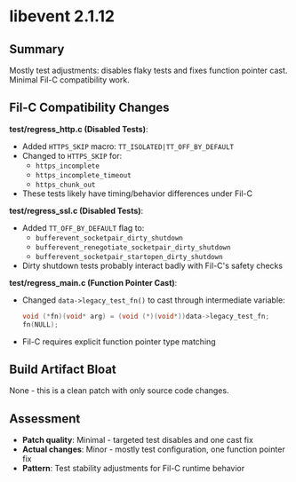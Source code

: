 # libevent 2.1.12

## Summary
Mostly test adjustments: disables flaky tests and fixes function pointer cast. Minimal Fil-C compatibility work.

## Fil-C Compatibility Changes

**test/regress_http.c (Disabled Tests)**:
- Added `HTTPS_SKIP` macro: `TT_ISOLATED|TT_OFF_BY_DEFAULT`
- Changed to `HTTPS_SKIP` for:
  - `https_incomplete`
  - `https_incomplete_timeout`
  - `https_chunk_out`
- These tests likely have timing/behavior differences under Fil-C

**test/regress_ssl.c (Disabled Tests)**:
- Added `TT_OFF_BY_DEFAULT` flag to:
  - `bufferevent_socketpair_dirty_shutdown`
  - `bufferevent_renegotiate_socketpair_dirty_shutdown`
  - `bufferevent_socketpair_startopen_dirty_shutdown`
- Dirty shutdown tests probably interact badly with Fil-C's safety checks

**test/regress_main.c (Function Pointer Cast)**:
- Changed `data->legacy_test_fn()` to cast through intermediate variable:
  ```c
  void (*fn)(void* arg) = (void (*)(void*))data->legacy_test_fn;
  fn(NULL);
  ```
- Fil-C requires explicit function pointer type matching

## Build Artifact Bloat
None - this is a clean patch with only source code changes.

## Assessment
- **Patch quality**: Minimal - targeted test disables and one cast fix
- **Actual changes**: Minor - mostly test configuration, one function pointer fix
- **Pattern**: Test stability adjustments for Fil-C runtime behavior
